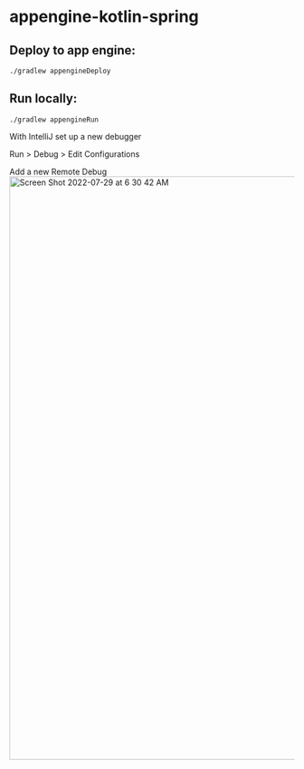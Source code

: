# appengine-kotlin-spring

## Deploy to app engine:
` ./gradlew appengineDeploy `

## Run locally:
` ./gradlew appengineRun `

With IntelliJ set up a new debugger

Run > Debug > Edit Configurations

Add a new Remote Debug
<img width="1029" alt="Screen Shot 2022-07-29 at 6 30 42 AM" src="https://user-images.githubusercontent.com/3316265/181740928-1f231e4e-77d5-48e6-9f5c-95aff836866b.png">
